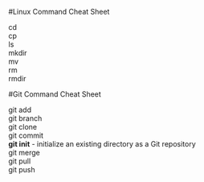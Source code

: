 #Linux Command Cheat Sheet

cd<br>
cp<br>
ls<br>
mkdir<br>
mv<br>
rm<br>
rmdir<br>

#Git Command Cheat Sheet

git add<br>
git branch<br>
git clone<br>
git commit<br>
<b>git init</b> - initialize an existing directory as a Git repository<br>
git merge<br>
git pull<br>
git push<br>

